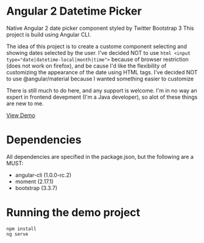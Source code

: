 # Angular 2 Datetime Picker

Native Angular 2 date picker component styled by Twitter Bootstrap 3
This project is build using Angular CLI.

The idea of this project is to create a custome component selecting and showing dates selected by the user.
I've decided NOT to use ```html <input type="date|datetime-local|month|time">``` because of browser restriction (does not work on firefox), and be cause I'd like the flexibility of customizing the appearance of the date using HTML tags.
I've decided NOT to use @angular/material because I wanted something easier to customize

There is still much to do here, and any support is welcome.
I'm in no way an expert in frontend devepment (I'm a Java developer), so alot of these things are new to me.

[View Demo](https://mhlulani.github.io/datepicker)

# Dependencies
All dependencies are specified in the package.json, but the following are a MUST:
* angular-cli (1.0.0-rc.2)
* moment (2.17.1)
* bootstrap (3.3.7)

# Running the demo project

```shell
npm install
ng serve
```

